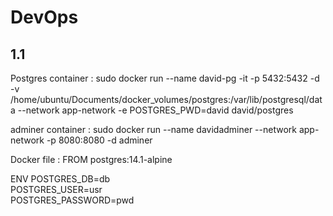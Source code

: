 # DevOps
## 1.1
Postgres container :
sudo docker run --name david-pg -it -p 5432:5432 -d -v /home/ubuntu/Documents/docker_volumes/postgres:/var/lib/postgresql/data --network app-network -e POSTGRES_PWD=david david/postgres

adminer container :
sudo docker run --name davidadminer --network app-network -p 8080:8080 -d adminer

Docker file :
FROM postgres:14.1-alpine

ENV POSTGRES_DB=db \
   POSTGRES_USER=usr \
   POSTGRES_PASSWORD=pwd
